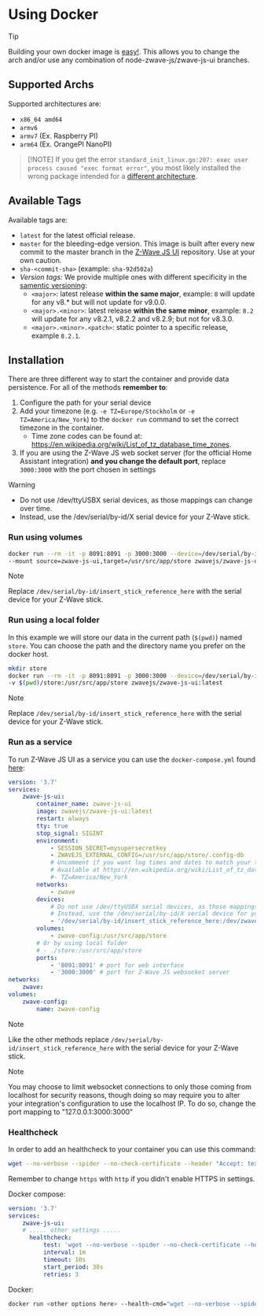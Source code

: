 # Using Docker

> [!TIP]
> Building your own docker image is [easy!](development/custom-docker.md). This allows you to change the arch and/or use any combination of node-zwave-js/zwave-js-ui branches.

## Supported Archs

Supported architectures are:

- `x86_64 amd64`
- `armv6`
- `armv7` (Ex. Raspberry PI)
- `arm64` (Ex. OrangePI NanoPI)

> [!NOTE] If you get the error `standard_init_linux.go:207: exec user process caused "exec format error"`, you most likely installed the wrong package intended for a [different architecture](https://github.com/zwave-js/zwave-js-ui/tree/master/docs/troubleshooting/improper-arch.md).

## Available Tags

Available tags are:

- `latest` for the latest official release.
- `master` for the bleeding-edge version. This image is built after every new commit to the master branch in the [Z-Wave JS UI](https://github.com/zwave-js/zwave-js-ui/commits/master) repository. Use at your own caution.
- `sha-<commit-sha>` (example: `sha-92d502a`)
- _Version tags:_ We provide multiple ones with different specificity in the [samentic versioning](https://semver.org/):
  - `<major>`: latest release **within the same major**, example: `8` will update for any v8.\* but will not update for v9.0.0.
  - `<major>.<minor>`: latest release **within the same minor**, example: `8.2` will update for any v8.2.1, v8.2.2 and v8.2.9; but not for v8.3.0.
  - `<major>.<minor>.<patch>`: static pointer to a specific release, example `8.2.1`.

## Installation

There are three different way to start the container and provide data persistence. For all of the methods **remember to**:

1. Configure the path for your serial device
2. Add your timezone (e.g. `-e TZ=Europe/Stockholm` or `-e TZ=America/New_York`) to the `docker run` command to set the correct timezone in the container.
    - Time zone codes can be found at: <https://en.wikipedia.org/wiki/List_of_tz_database_time_zones>.
3. If you are using the Z-Wave JS web socket server (for the official Home Assistant integration) **and you change the default port**, replace `3000:3000` with the port chosen in settings

> [!WARNING]
>
> - Do not use /dev/ttyUSBX serial devices, as those mappings can change over time.
> - Instead, use the /dev/serial/by-id/X serial device for your Z-Wave stick.

### Run using volumes

```bash
docker run --rm -it -p 8091:8091 -p 3000:3000 --device=/dev/serial/by-id/insert_stick_reference_here:/dev/zwave \
--mount source=zwave-js-ui,target=/usr/src/app/store zwavejs/zwave-js-ui:latest
```

> [!NOTE]
> Replace `/dev/serial/by-id/insert_stick_reference_here` with the serial device for your Z-Wave stick.

### Run using a local folder

In this example we will store our data in the current path (`$(pwd)`) named `store`. You can choose the path and the directory name you prefer on the docker host.

```bash
mkdir store
docker run --rm -it -p 8091:8091 -p 3000:3000 --device=/dev/serial/by-id/insert_stick_reference_here:/dev/zwave \
-v $(pwd)/store:/usr/src/app/store zwavejs/zwave-js-ui:latest
```

> [!NOTE]
> Replace `/dev/serial/by-id/insert_stick_reference_here` with the serial device for your Z-Wave stick.

### Run as a service

To run Z-Wave JS UI as a service you can use the `docker-compose.yml` found [here](https://github.com/zwave-js/zwave-js-ui/blob/master/docker/docker-compose.yml):

```yml
version: '3.7'
services:
    zwave-js-ui:
        container_name: zwave-js-ui
        image: zwavejs/zwave-js-ui:latest
        restart: always
        tty: true
        stop_signal: SIGINT
        environment:
            - SESSION_SECRET=mysupersecretkey
            - ZWAVEJS_EXTERNAL_CONFIG=/usr/src/app/store/.config-db
            # Uncomment if you want log times and dates to match your timezone instead of UTC
            # Available at https://en.wikipedia.org/wiki/List_of_tz_database_time_zones
            #- TZ=America/New_York
        networks:
            - zwave
        devices:
            # Do not use /dev/ttyUSBX serial devices, as those mappings can change over time.
            # Instead, use the /dev/serial/by-id/X serial device for your Z-Wave stick.
            - '/dev/serial/by-id/insert_stick_reference_here:/dev/zwave'
        volumes:
            - zwave-config:/usr/src/app/store
        # Or by using local folder
        # - ./store:/usr/src/app/store
        ports:
            - '8091:8091' # port for web interface
            - '3000:3000' # port for Z-Wave JS websocket server
networks:
    zwave:
volumes:
    zwave-config:
        name: zwave-config
```

> [!NOTE]
> Like the other methods replace `/dev/serial/by-id/insert_stick_reference_here` with the serial device for your Z-Wave stick.

> [!NOTE]
> You may choose to limit websocket connections to only those coming from localhost for security reasons, though doing so may require you to alter your integration's configuration to use the localhost IP. To do so, change the port mapping to "127.0.0.1:3000:3000"

### Healthcheck

In order to add an healthcheck to your container you can use this command:

```bash
wget --no-verbose --spider --no-check-certificate --header "Accept: text/plain" https://localhost:8091/health || exit 1
```

Remember to change `https` with `http` if you didn't enable HTTPS in settings.

Docker compose:

```yml
version: '3.7'
services:
    zwave-js-ui:
    # ..... other settings .....
      healthcheck:
          test: 'wget --no-verbose --spider --no-check-certificate --header "Accept: text/plain" https://localhost:8091/health || exit 1'
          interval: 1m
          timeout: 10s
          start_period: 30s
          retries: 3
```

Docker:

```bash
docker run <other options here> --health-cmd="wget --no-verbose --spider --no-check-certificate --header "Accept: text/plain" https://localhost:8091/health || exit 1" --health-start-period=30s
```
